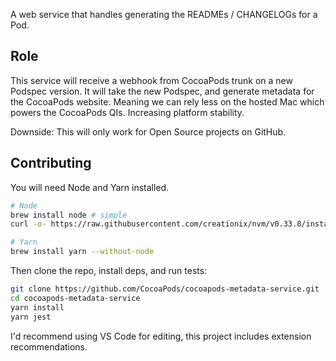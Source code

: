 A web service that handles generating the READMEs / CHANGELOGs for a Pod.

## Role

This service will receive a webhook from CocoaPods trunk on a new Podspec version.
It will take the new Podspec, and generate metadata for the CocoaPods website. Meaning we can rely less on the hosted Mac which powers the CocoaPods QIs. Increasing platform stability.

Downside: This will only work for Open Source projects on GitHub.

## Contributing

You will need Node and Yarn installed.

```sh
# Node
brew install node # simple
curl -o- https://raw.githubusercontent.com/creationix/nvm/v0.33.8/install.sh | bash # node version manager

# Yarn
brew install yarn --without-node
```

Then clone the repo, install deps, and run tests:

```sh
git clone https://github.com/CocoaPods/cocoapods-metadata-service.git
cd cocoapods-metadata-service
yarn install
yarn jest
```

I'd recommend using VS Code for editing, this project includes extension recommendations.

